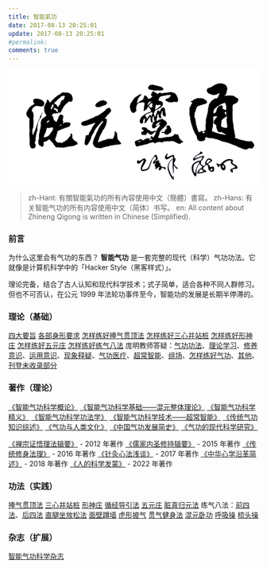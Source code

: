 ```yaml
---
title: 智能氣功
date: 2017-08-13 20:25:01
update: 2017-08-13 20:25:01
#permalink:
comments: true
---
```

![混元靈通](/uploads/Chikung/imgs/hylt-pang-ming.png)

> zh-Hant: 有關智能氣功的所有內容使用中文（簡體）書寫。
> zh-Hans: 有关智能气功的所有内容使用中文（简体）书写。
> en: All content about Zhineng Qigong is written in Chinese (Simplified).

### 前言

为什么这里会有气功的东西？ **智能气功** 是一套完整的现代（科学）气功功法。它就像是计算机科学中的「Hacker Style（黑客样式）」。

理论完备，结合了古人认知和现代科学技术；式子简单，适合各种不同人群修习。但也不可否认，在公元 1999 年法轮功事件至今，智能功的发展是长期半停滞的。

### 理论（基础）

[四大要旨](#)
[各部身形要求](#)
[怎样练好捧气贯顶法](#)
[怎样练好三心并站桩](#)
[怎样练好形神庄](#)
[怎样练好五元庄](#)
[怎样练好练气八法](#)
庞明教师答疑：[气功功法](#)、[理论学习](#)、[修养意识](#)、[运用意识](#)、[现象释疑](#)、[气功医疗](#)、[超常智能](#)、[组场](#)、[怎样练好气功](#)、[其他](#)、[刊登未收录部分](#)

### 著作（理论）

[《智能气功科学概论》](#)
[《智能气功科学基础——混元整体理论》](#)
[《智能气功科学精义》](#)
[《智能气功科学功法学》](#)
[《智能气功科学技术——超常智能》](#)
[《传统气功知识综述》](#)
[《气功与人类文化》](#)
[《中国气功发展简史》](#)
[《气功的现代科学研究》](#)

[《禅宗证悟理法辑要》](https://www.amazon.cn/gp/product/B008R51Q3U/) - 2012 年著作
[《儒家内圣修持辑要》](https://www.amazon.cn/gp/product/B00V5QBKJS/) - 2015 年著作
[《传统修身法理》](https://www.amazon.cn/gp/product/B01I4VA7BS/) - 2016 年著作
[《针灸心法浅谈》](https://www.amazon.cn/gp/product/B071S6ZYFX/) - 2017 年著作
[《中华心学沿革简述》](https://www.amazon.cn/gp/product/B07LFWZ9TP/) - 2018 年著作
[《人的科学发蒙》](#) - 2022 年著作

### 功法（实践）

[捧气贯顶法](#)
[三心并站桩](#)
[形神庄](#)
[循经导引法](#)
[五元庄](#)
[脏真归元法](#)
练气八法：[前四法](#)、[后四法](#)
[直腿坐放松法](#)
[面壁蹲墙](#)
[虎形披气](#)
[贯气健身法](#)
[混元卧功](#)
[呼吸操](#)
[梳头操](#)

### 杂志（扩展）

[智能气功科学杂志](#)
